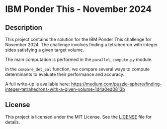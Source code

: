 # IBM Ponder This - November 2024

## Description
This project contains the solution for the IBM Ponder This challenge for November 2024. The challenge involves finding a tetrahedron with integer sides satisfying a given target volume.

The main computation is performed in the `parallel_compute.py` module. 

In the `compare_det_cal` function, we compare several ways to compute determinants to evaluate their performance and accuracy.

A full write-up is available here: https://medium.com/puzzle-sphere/finding-integer-tetrahedrons-with-a-given-volume-1d4a0ed0813b

## License
This project is licensed under the MIT License. See the [LICENSE](LICENSE) file for details.
